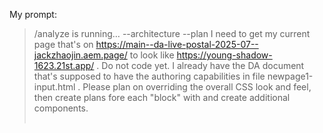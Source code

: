 My prompt:

> /analyze is running… --architecture --plan I need to get my current page that's on 
https://main--da-live-postal-2025-07--jackzhaojin.aem.page/ to look like https://young-shadow-1623.21st.app/ . Do not code yet. 
I already have the DA document that's supposed to have the authoring capabilities in file newpage1-input.html . Please plan on 
overriding the overall CSS look and feel, then create plans fore each "block" with <table /> and create additional components.


